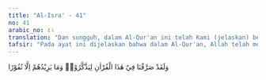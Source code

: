```yaml
---
title: "Al-Isra' - 41"
no: 41
arabic_no: ٤١
translation: "Dan sungguh, dalam Al-Qur'an ini telah Kami (jelaskan) berulang-ulang (peringatan), agar mereka selalu ingat. Tetapi (peringatan) itu hanya menambah mereka lari (dari kebenaran)."
tafsir: "Pada ayat ini dijelaskan bahwa dalam Al-Qur'an, Allah telah memberikan peringatan berkali-kali, baik berupa bukti-bukti kebenaran eksistensi Allah melalui ciptaan-ciptaan-Nya, ataupun alasan-alasan yang menunjukkan kebenaran tauhid, Al-Qur'an juga berisi beberapa kisah tentang nasib umat yang menyekutukan Allah dengan yang lain, agar kaum musyrikin Mekah dapat mengambil pelajaran dari berbagai peristiwa tersebut dan menghentikan kemusyrikan dan kebiasaan mereka yang jelek. Semestinya keterangan dan peringatan yang berulang-ulang itu dapat melunakkan hati dan menyadarkan pikiran mereka, agar mau mengikuti seruan Al-Qur'an. Namun demikian, keterangan-keterangan itu ternyata hanya membuat mereka lari dari Al-Qur'an. Mereka tidak mau mendengarkan dan menerima kebenarannya karena jiwa mereka telah dikotori oleh kebiasaan-kebiasaan buruk. mereka tidak bisa lagi menilai suatu kebenaran sebagai kebenaran, bahkan mereka menjauh darinya dan lebih memilih bergelimang dalam kebatilan."
---
```

وَلَقَدْ صَرَّفْنَا فِيْ هٰذَا الْقُرْاٰنِ لِيَذَّكَّرُوْاۗ وَمَا يَزِيْدُهُمْ اِلَّا نُفُوْرًا